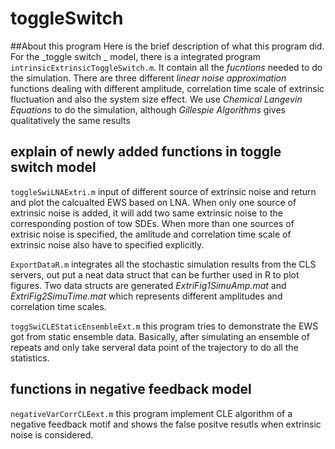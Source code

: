 # toggleSwitch
##About this program
Here is the brief description of what this program did. For the _toggle switch _ model, there is a integrated program `intrinsicExtrinsicToggleSwitch.m`. It contain all the _fucntions_ needed to do the simulation. There are three different _linear noise approximation_ functions dealing with different amplitude, correlation time scale of extrinsic fluctuation and also the system size effect. We use _Chemical Langevin Equations_ to do the simulation, although _Gillespie Algorithms_ gives qualitatively the same results

## explain of newly added functions in toggle switch model
`toggleSwiLNAExtri.m` input of different source of extrinsic noise and return and plot the calcualted EWS based on LNA. When only one source of extrinsic noise is added, it will add two same extrinsic noise to the corresponding postion of tow SDEs. When more than one sources of extrisic noise is specified, the amlitude and correlation time scale of extrinsic noise also have to specified explicitly.

`ExportDataR.m`  integrates all the stochastic simulation results from the CLS servers, out put a neat data struct that can be further used in R to plot figures. Two data structs are generated _ExtriFig1SimuAmp.mat_ and _ExtriFig2SimuTime.mat_ which represents different amplitudes and correlation time scales.

`toggSwiCLEStaticEnsembleExt.m` this program tries to demonstrate the EWS got from static ensemble data. Basically, after simulating an ensemble of repeats and only take serveral data point of the trajectory to do all the statistics.

## functions in negative feedback model
`negativeVarCorrCLEext.m` this program implement CLE algorithm of a negative feedback motif and shows the false positve resutls when extrinsic noise is considered.



